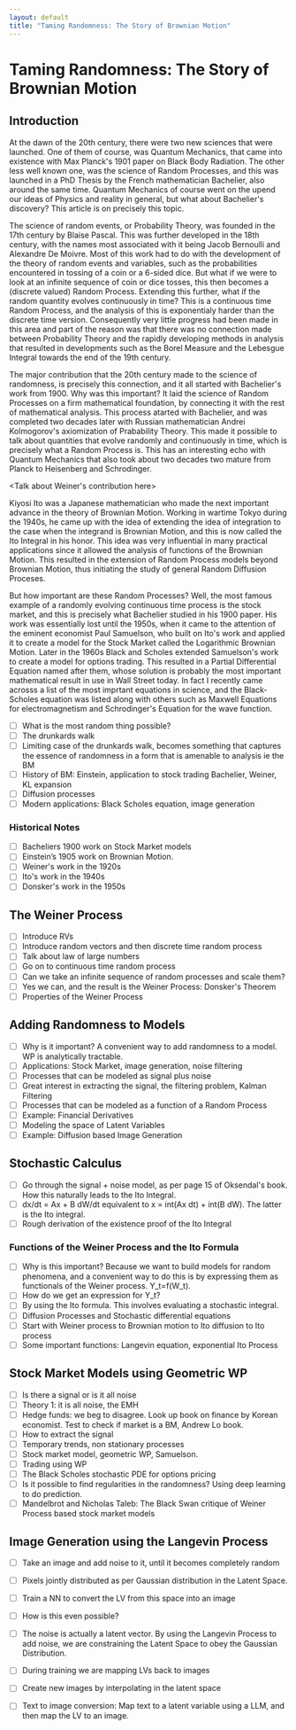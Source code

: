 ```yaml
---
layout: default
title: "Taming Randomness: The Story of Brownian Motion"
---
```


# Taming Randomness: The Story of Brownian Motion


## Introduction

At the dawn of the 20th century, there were two new sciences that were launched. One of them of course, was Quantum Mechanics, that came into existence with Max Planck's 1901 paper on Black Body Radiation. The other less well known one, was the science of Random Processes, and this was launched in a PhD Thesis by the French mathematician Bachelier, also around the same time. Quantum Mechanics of course went on the upend our ideas of Physics and reality in general, but what about Bachelier's discovery? This article is on precisely this topic.

The science of random events, or Probability Theory, was founded in the 17th century by Blaise Pascal. This was further developed in the 18th century, with the names most associated with it being Jacob Bernoulli and Alexandre De Moivre. Most of this work had to do with the development of the theory of random events and variables, such as the probabilities encountered in tossing of a coin or a 6-sided dice. But what if we were to look at an infinite sequence of coin or dice tosses, this then becomes a (discrete valued) Random Process. Extending this further, what if the random quantity evolves continuously in time? This is a continuous time Random Process, and the analysis of this is exponentialy harder than the discrete time version. Consequently very little progress had been made in this area and part of the reason was that there was no connection made between Probability Theory and the rapidly developing methods in analysis that resulted in developments such as the Borel Measure and the Lebesgue Integral towards the end of the 19th century.

The major contribution that the 20th century made to the science of randomness, is precisely this connection, and it all started with Bachelier's work from 1900. Why was this important? It laid the science of Random Processes on a firm mathematical foundation, by connecting it with the rest of mathematical analysis. This process atarted with Bachelier, and was completed two decades later with Russian mathematician Andrei Kolmogorov's axiomization of Prabability Theory. This made it possible to talk about quantities that evolve randomly and continuously in time, which is precisely what a Random Process is. This has an interesting echo with Quantum Mechanics that also took about two decades two mature from Planck to Heisenberg and Schrodinger. 

<Talk about Weiner's contribution here>
<Before Weiner Einstein also contruted to the science of Brownian motion>

Kiyosi Ito was a Japanese mathematician who made the next important advance in the theory of Brownian Motion. Working in wartime Tokyo during the 1940s, he came up with the idea of extending the idea of integration to the case when the integrand is Brownian Motion, and this is now called the Ito Integral in his honor. This idea was very influential in many practical applications since it allowed the analysis of functions of the Brownian Motion. This resulted in the extension of Random Process models beyond Brownian Motion, thus initiating the study of general Random Diffusion Proceses.

But how important are these Random Processes? Well, the most famous example of a randomly evolving continuous time process is the stock market, and this is precisely what Bachelier studied in his 1900 paper. His work was essentially lost until the 1950s, when it came to the attention of the  eminent economist Paul Samuelson, who built on Ito's work and applied it to create a model for the Stock Market called the Logarithmic Brownian Motion.
Later in the 1960s Black and Scholes extended Samuelson's work to create a model for options trading. This resulted in a Partial Differential Equation named after them, whose solution is probably the most important mathematical result in use in Wall Street today. In fact I recently came acrosss a list of the most imprtant equations in science, and the Black-Scholes equation was listed along with others such as Maxwell Equations for electromagnetism and Schrodinger's Equation for the wave function.

- [ ] What is the most random thing possible?
- [ ] The drunkards walk
- [ ] Limiting case of the drunkards walk, becomes something that captures the essence of randomness in a form that is amenable to analysis ie the BM
- [ ] History of BM: Einstein, application to stock trading Bachelier, Weiner, KL expansion
- [ ] Diffusion processes 
- [ ] Modern applications: Black Scholes equation, image generation

### Historical Notes

- [ ] Bacheliers 1900 work on Stock Market models
- [ ] Einstein’s 1905 work on Brownian Motion.
- [ ] Weiner's work in the 1920s
- [ ] Ito's work in the 1940s
- [ ] Donsker's work in the 1950s

## The Weiner Process

- [ ] Introduce RVs
- [ ] Introduce random vectors and then discrete time random process
- [ ] Talk about law of large numbers
- [ ] Go on to continuous time random process
- [ ] Can we take an infinite sequence of random processes and scale them?
- [ ] Yes we can, and the result is the Weiner Process: Donsker's Theorem
- [ ] Properties of the Weiner Process

## Adding Randomness to Models

- [ ] Why is it important? A convenient way to add randomness to a model. WP is analytically tractable. 
- [ ] Applications: Stock Market, image generation, noise filtering
- [ ] Processes that can be modeled as signal plus noise
- [ ] Great interest in extracting the signal, the filtering problem, Kalman Filtering
- [ ] Processes that can be modeled as a function of a Random Process
- [ ] Example: Financial Derivatives
- [ ] Modeling the space of Latent Variables
- [ ] Example: Diffusion based Image Generation

## Stochastic Calculus

- [ ] Go through the signal + noise model, as per page 15 of Oksendal's book. How this naturally leads to the Ito Integral.
- [ ] dx/dt = Ax + B dW/dt equivalent to x = int(Ax dt) + int(B dW).  The latter is the Ito integral. 
- [ ] Rough derivation of the existence proof of the Ito Integral

### Functions of the Weiner Process and the Ito Formula

- [ ] Why is this important? Because we want to build models for random phenomena, and a convenient way to do this is by expressing them as functionals of the Weiner process. Y_t=f(W_t).
- [ ] How do we get an expression for Y_t?
- [ ] By using the Ito formula. This involves evaluating a stochastic integral. 
- [ ] Diffusion Processes and Stochastic differential equations 
- [ ] Start with Weiner process to Brownian motion to Ito diffusion to Ito process
- [ ] Some important functions: Langevin equation, exponential Ito Process

## Stock Market Models using Geometric WP

- [ ] Is there a signal or is it all noise
- [ ] Theory 1: it is all noise, the EMH
- [ ] Hedge funds: we beg to disagree. Look up book on finance by Korean economist. Test to check if market is a BM, Andrew Lo book.
- [ ] How to extract the signal 
- [ ] Temporary trends, non stationary processes 
- [ ] Stock market model, geometric WP, Samuelson. 
- [ ] Trading using WP
- [ ] The Black Scholes stochastic PDE  for options pricing
- [ ] Is it possible to find regularities in the randomness? Using deep learning to do prediction. 
- [ ] Mandelbrot and Nicholas Taleb: The Black Swan critique of Weiner Process based stock market models

## Image Generation using the Langevin Process

- [ ] Take an image and add noise to it, until it becomes completely random 
- [ ] Pixels jointly distributed as per Gaussian distribution in the Latent Space. 
- [ ] Train a NN to convert the LV from this space into an image 
- [ ] How is this even possible?
- [ ] The noise is actually a latent vector. By using the Langevin Process to add noise, we are constraining the Latent Space to obey the Gaussian Distribution.
- [ ] During training we are mapping LVs back to images
- [ ] Create new images by interpolating in the latent space
- [ ] Text to image conversion: Map text to a latent variable using a LLM, and then map the LV to an image.






      
